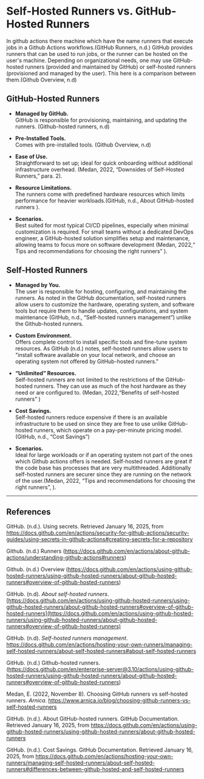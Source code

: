 # Self-Hosted Runners vs. GitHub-Hosted Runners

In github actions there machine which have the name runners that execute jobs in a Github Actions workflows.(GitHub Runners, n.d.) 
GitHub provides runners that can be used to run jobs, or the runner can be hosted on the user's machine. Depending on organizational needs, one may use GitHub-hosted runners (provided and maintained by GitHub) or self-hosted runners (provisioned and managed by the user). This here is a comparison between them.(Github Overview, n.d)

## GitHub-Hosted Runners

- **Managed by GitHub.**  
  GitHub is responsible for provisioning, maintaining, and updating the runners. (Github-hosted runners, n.d)
  
- **Pre-Installed Tools.**  
  Comes with pre-installed tools. (Github Overview, n.d)

- **Ease of Use.**  
  Straightforward to set up; ideal for quick onboarding without additional infrastructure overhead. (Medan, 2022, “Downsides of Self-Hosted Runners,” para. 2).

- **Resource Limitations.**  
  The runners come with predefined hardware resources which limits performance for heavier workloads.(GitHub, n.d., About GitHub-hosted runners ).

- **Scenarios.**  
  Best suited for most typical CI/CD pipelines, especially when minimal customization is required. For small teams without a dedicated DevOps engineer, a GitHub-hosted solution simplifies setup and maintenance, allowing teams to focus more on software development (Medan, 2022,“ Tips and recommendations for choosing the right runners” ).

## Self-Hosted Runners

- **Managed by You.**  
  The user is responsible for hosting, configuring, and maintaining the runners. As noted in the GitHub documentation, self-hosted runners allow users to customize the hardware, operating system, and software tools but require them to handle updates, configurations, and system maintenance (GitHub, n.d., “Self-hosted runners management”) unlike the Github-hosted runners.

- **Custom Environment.**  
  Offers complete control to install specific tools and fine-tune system resources. As GitHub (n.d.) notes, self-hosted runners allow users to "install software available on your local network, and choose an operating system not offered by GitHub-hosted runners."

- **“Unlimited” Resources.**  
  Self-hosted runners are not limited to the restrictions of the GitHub-hosted runners. They can use as much of the host hardware as they need or are configured to. (Medan, 2022,“Benefits of self-hosted runners” )

- **Cost Savings.**  
  Self-hosted runners reduce expensive if there is an available infrastructure to be used on since they are free to use unlike GitHub-hosted runners, which operate on a pay-per-minute pricing model.(GitHub, n.d., “Cost Savings”)


- **Scenarios.**  
  Ideal for large workloads or if an operating system not part of the ones which Github actions offers is needed. Self-hosted runners are great if the code base has processes that are very multithreaded. Additionally self-hosted runners are securer since they are running on the network of the user.(Medan, 2022, “Tips and recommendations for choosing the right runners”, ).



---

## References
GitHub. (n.d.). Using secrets. Retrieved January 16, 2025, from https://docs.github.com/en/actions/security-for-github-actions/security-guides/using-secrets-in-github-actions#creating-secrets-for-a-repository

Github. (n.d.) Runners (https://docs.github.com/en/actions/about-github-actions/understanding-github-actions#runners)

Github. (n.d.) Overview (https://docs.github.com/en/actions/using-github-hosted-runners/using-github-hosted-runners/about-github-hosted-runners#overview-of-github-hosted-runners)


GitHub. (n.d). *About self-hosted runners*. [https://docs.github.com/en/actions/using-github-hosted-runners/using-github-hosted-runners/about-github-hosted-runners#overview-of-github-hosted-runners](https://docs.github.com/en/actions/using-github-hosted-runners/using-github-hosted-runners/about-github-hosted-runners#overview-of-github-hosted-runners)


GitHub. (n.d). *Self-hosted runners management*.
https://docs.github.com/en/actions/hosting-your-own-runners/managing-self-hosted-runners/about-self-hosted-runners#about-self-hosted-runners

GitHub. (n.d.) Github-hosted runners. (https://docs.github.com/en/enterprise-server@3.10/actions/using-github-hosted-runners/using-github-hosted-runners/about-github-hosted-runners#overview-of-github-hosted-runners)


Medan, E. (2022, November 8). Choosing GitHub runners vs self-hosted runners. *Arnica*. https://www.arnica.io/blog/choosing-github-runners-vs-self-hosted-runners


GitHub. (n.d.). About GitHub-hosted runners. GitHub Documentation. Retrieved January 16, 2025, from https://docs.github.com/en/actions/using-github-hosted-runners/using-github-hosted-runners/about-github-hosted-runners


GitHub. (n.d.). Cost Savings. GitHub Documentation. Retrieved January 16, 2025, from
https://docs.github.com/en/actions/hosting-your-own-runners/managing-self-hosted-runners/about-self-hosted-runners#differences-between-github-hosted-and-self-hosted-runners